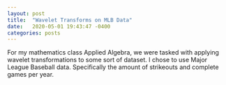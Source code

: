 ```yaml
---
layout: post
title:  "Wavelet Transforms on MLB Data"
date:   2020-05-01 19:43:47 -0400
categories: posts
---
```

For my mathematics class Applied Algebra, we were tasked with applying wavelet transformations to some sort of dataset. I chose to use Major League Baseball data. Specifically the amount of strikeouts and complete games per year.


